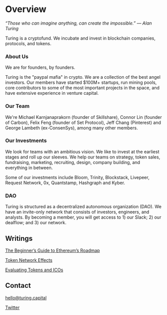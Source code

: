 # Overview
*“Those who can imagine anything, can create the impossible.” ― Alan Turing*

Turing is a cryptofund. We incubate and invest in blockchain companies, protocols, and tokens.

### About Us
We are for founders, by founders.

Turing is the "paypal mafia" in crypto. We are a collection of the best angel investors. Our members have started $100M+ startups, run mining pools, core contributors to some of the most important projects in the space, and have extensive experience in venture capital.

### Our Team
We're Michael Karnjanaprakorn (founder of Skillshare), Connor Lin (founder of Carbon), Felix Feng (founder of Set Protocol), Jeff Chang (Pinterest) and George Lambeth (ex-ConsenSys), among many other members.

### Our Investments
We look for teams with an ambitious vision. We like to invest at the earliest stages and roll up our sleeves. We help our teams on strategy, token sales, fundraising, marketing, recruiting, design, company building, and everything in between.

Some of our investments include Bloom, Trinity, Blockstack, Livepeer, Request Network, 0x, Quantstamp, Hashgraph and Kyber.

### DAO
Turing is structured as a decentralized autonomous organization (DAO). We have an invite-only network that consists of investors, engineers, and analysts. By becoming a member, you will get access to 1) our Slack; 2) our dealflow; and 3) our network. 

## Writings
[The Beginner’s Guide to Ethereum’s Roadmap](https://hackernoon.com/the-beginners-guide-to-ethereum-s-2020-roadmap-2ac5d2dd4881 "The Beginner’s Guide to Ethereum’s Roadmap")

[Token Network Effects](https://medium.freecodecamp.com/token-network-effects-a-new-business-model-for-a-decentralized-web-6cde8b4e862 "Token Network Effects")

[Evaluating Tokens and ICOs](https://hackernoon.com/evaluating-tokens-and-icos-e6c22c1885bb "Evaluating Tokens and ICOs")

## Contact
hello@turing.capital

[Twitter](https://www.twitter.com/turingcapital "Twitter")
